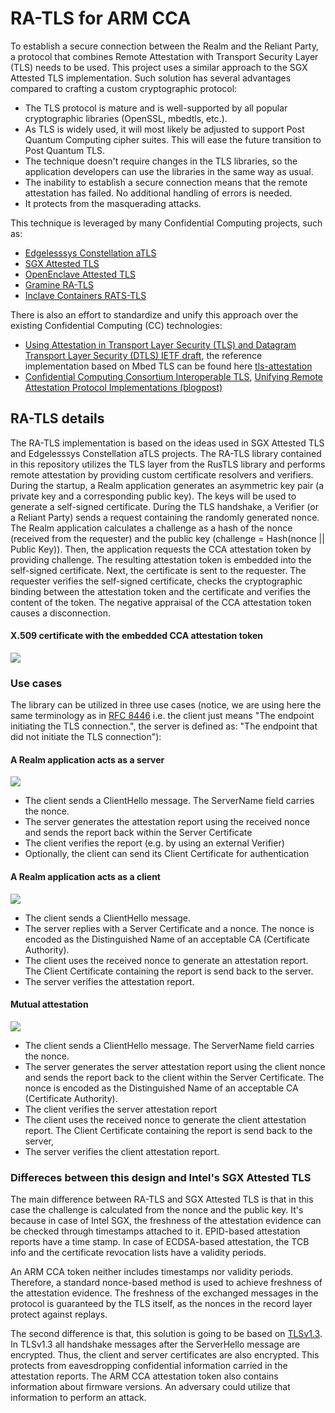 # RA-TLS for ARM CCA

To establish a secure connection between the Realm and the Reliant Party, a protocol that combines Remote Attestation with Transport Security Layer (TLS) needs to be used. This project uses a similar approach to the SGX Attested TLS implementation. Such solution has several advantages compared to crafting a custom cryptographic protocol:
* The TLS protocol is mature and is well-supported by all popular cryptographic libraries (OpenSSL, mbedtls, etc.).
* As TLS is widely used, it will most likely be adjusted to support Post Quantum Computing cipher suites. This will ease the future transition to Post Quantum TLS.
* The technique doesn't require changes in the TLS libraries, so the application developers can use the libraries in the same way as usual.
* The inability to establish a secure connection means that the remote attestation has failed. No additional handling of errors is needed.
* It protects from the masquerading attacks.

This technique is leveraged by many Confidential Computing projects, such as:
* [Edgelesssys Constellation aTLS](https://github.com/edgelesssys/constellation/tree/main/internal/atls)
* [SGX Attested TLS](https://github.com/intel/linux-sgx/tree/master/SampleCode/SampleAttestedTLS)
* [OpenEnclave Attested TLS](https://github.com/openenclave/openenclave/blob/master/samples/attested_tls/AttestedTLSREADME.md)
* [Gramine RA-TLS](https://github.com/gramineproject/gramine/tree/master/tools/sgx/ra-tls)
* [Inclave Containers RATS-TLS](https://github.com/inclavare-containers/rats-tls/blob/master/docs/design/design.md)

There is also an effort to standardize and unify this approach over the existing Confidential Computing (CC) technologies:
* [Using Attestation in Transport Layer Security (TLS) and Datagram Transport Layer Security (DTLS) IETF draft](https://datatracker.ietf.org/doc/draft-fossati-tls-attestation/), the reference implementation based on Mbed TLS can be found here [tls-attestation](https://github.com/hannestschofenig/mbedtls/tree/tls-attestation)
* [Confidential Computing Consortium Interoperable TLS](https://github.com/CCC-Attestation/interoperable-ra-tls), [Unifying Remote Attestation Protocol Implementations (blogpost)](https://confidentialcomputing.io/2023/03/06/unifying-remote-attestation-protocol-implementations/)

## RA-TLS details

The RA-TLS implementation is based on the ideas used in SGX Attested TLS and Edgelesssys Constellation aTLS projects. The RA-TLS library contained in this repository utilizes the TLS layer from the RusTLS library and performs remote attestation by providing custom certificate resolvers and verifiers. During the startup, a Realm application generates an asymmetric key pair (a private key and a corresponding public key). The keys will be used to generate a self-signed certificate. During the TLS handshake, a Verifier (or a Reliant Party) sends a request containing the randomly generated nonce. The Realm application calculates a challenge as a hash of the nonce (received from the requester) and the public key (challenge = Hash(nonce || Public Key)). Then, the application requests the CCA attestation token by providing challenge. The resulting attestation token is embedded into the self-signed certificate. Next, the certificate is sent to the requester. The requester verifies the self-signed certificate, checks the cryptographic binding between the attestation token and the certificate and verifies the content of the token. The negative appraisal of the CCA attestation token causes a disconnection.

#### X.509 certificate with the embedded CCA attestation token
![](./doc/ratls-cert.png)

### Use cases
The library can be utilized in three use cases (notice, we are using here the same terminology as in [RFC 8446](https://www.rfc-editor.org/rfc/rfc8446.html#section-1.1) i.e. the client just means "The endpoint initiating the TLS connection.", the server is defined as: "The endpoint that did not initiate the TLS connection"):

#### A Realm application acts as a server
![](./doc/use1.png)

* The client sends a ClientHello message. The ServerName field carries the nonce.
* The server generates the attestation report using the received nonce and sends the report back within the Server Certificate
* The client verifies the report (e.g. by using an external Verifier)
* Optionally, the client can send its Client Certificate for authentication

#### A Realm application acts as a client
![](./doc/use2.png)

* The client sends a ClientHello message.
* The server replies with a Server Certificate and a nonce. The nonce is encoded as the Distinguished Name of an acceptable CA (Certificate Authority).
* The client uses the received nonce to generate an attestation report. The Client Certificate containing the report is send back to the server.
* The server verifies the attestation report.

#### Mutual attestation
![](./doc/use3.png)

* The client sends a ClientHello message. The ServerName field carries the nonce.
* The server generates the server attestation report using the client nonce and sends the report back to the client within the Server Certificate. The nonce is encoded as the Distinguished Name of an acceptable CA (Certificate Authority).
* The client verifies the server attestation report
* The client uses the received nonce to generate the client attestation report. The Client Certificate containing the report is send back to the server,
* The server verifies the client attestation report.

### Differeces between this design and Intel's SGX Attested TLS

The main difference between RA-TLS and SGX Attested TLS is that in this case the challenge is calculated from the nonce and the public key. It's because in case of Intel SGX, the freshness of the attestation evidence can be checked through timestamps attached to it. EPID-based attestation reports have a time stamp. In case of ECDSA-based attestation, the TCB info and the certificate revocation lists have a validity periods.

An ARM CCA token neither includes timestamps nor validity periods. Therefore, a standard nonce-based method is used to achieve freshness of the attestation evidence. The freshness of the exchanged messages in the protocol is guaranteed by the TLS itself, as the nonces in the record layer protect against replays.

The second difference is that, this solution is going to be based on [TLSv1.3](https://www.rfc-editor.org/rfc/rfc8446). In TLSv1.3 all handshake messages after the ServerHello message are encrypted. Thus, the client and server certificates are also encrypted. This protects from eavesdropping confidential information carried in the attestation reports. The ARM CCA attestation token also contains information about firmware versions. An adversary could utilize that information to perform an attack.
